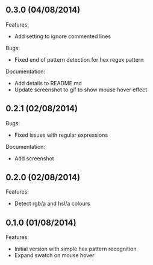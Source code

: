 ## 0.3.0 (04/08/2014)

Features:

* Add setting to ignore commented lines

Bugs:

* Fixed end of pattern detection for hex regex pattern

Documentation:

* Add details to README.md
* Update screenshot to gif to show mouse hover effect

## 0.2.1 (02/08/2014)

Bugs:

* Fixed issues with regular expressions

Documentation:

* Add screenshot

## 0.2.0 (02/08/2014)

Features:

* Detect rgb/a and hsl/a colours

## 0.1.0 (01/08/2014)

Features:

* Initial version with simple hex pattern recognition
* Expand swatch on mouse hover
